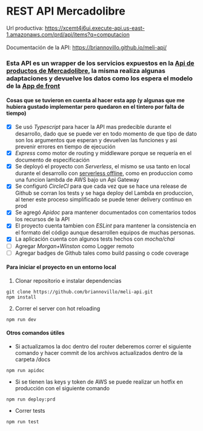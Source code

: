 # REST API Mercadolibre

Url productiva: https://xcemt4j6ui.execute-api.us-east-1.amazonaws.com/prd/api/items?q=computacion \
\
Documentación de la API: https://briannovillo.github.io/meli-api/

### Esta API es un wrapper de los servicios expuestos en la [Api de productos de Mercadolibre](https://developers.mercadolibre.com.ar/es_ar/usuarios-y-aplicaciones/items-y-busquedas), la misma realiza algunas adaptaciones y devuelve los datos como los espera el modelo de la [App de front](https://github.com/briannovillo/meli-front/) 

#### Cosas que se tuvieron en cuenta al hacer esta app (y algunas que me hubiera gustado implementar pero quedaron en el tintero por falta de tiempo)

- [x] Se usó *Typescript* para hacer la API mas predecible durante el desarrollo, dado que se puede ver en todo momento de que tipo de dato son los argumentos que esperan y devuelven las funciones y asi prevenir errores en tiempo de ejecución
- [x] *Express* como motor de routing y middleware porque se requería en el documento de especificación
- [x] Se deployó el proyecto con *Serverless*, el mismo se usa tanto en local durante el desarrollo con [serverless offline](https://github.com/dherault/serverless-offline), como en produccion como una funcion lambda de AWS bajo un Api Gateway
- [x] Se configuró *CircleCI* para que cada vez que se hace una release de Github se corran los tests y se haga deploy del Lambda en produccion, al tener este proceso simplificado se puede tener delivery continuo en prod
- [x] Se agregó *Apidoc* para mantener documentados con comentarios todos los recursos de la API
- [x] El proyecto cuenta tambien con *ESLint* para mantener la consistencia en el formato del código aunque desarrollen equipos de muchas personas.
- [x] La aplicación cuenta con algunos tests hechos con *mocha/chai*
- [ ] Agregar *Morgan+Winston* como Logger remoto
- [ ] Agregar badges de Github tales como build passing o code coverage

#### Para iniciar el proyecto en un entorno local

1. Clonar repositorio e instalar dependencias
```
git clone https://github.com/briannovillo/meli-api.git
npm install
```

2. Correr el server con hot reloading
```
npm run dev
```

#### Otros comandos útiles

* Si actualizamos la doc dentro del router deberemos correr el siguiente comando y hacer commit de los archivos actualizados dentro de la carpeta /docs
```
npm run apidoc
```

* Si se tienen las keys y token de AWS se puede realizar un hotfix en producción con el siguiente comando
```
npm run deploy:prd
```

* Correr tests
```
npm run test
```


